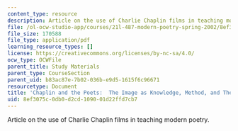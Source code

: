 ```yaml
---
content_type: resource
description: Article on the use of Charlie Chaplin films in teaching modern poetry.
file: /ol-ocw-studio-app/courses/21l-487-modern-poetry-spring-2002/8ef3075c0db0d2cd109001d22ffd7cb7_chaplin2.pdf
file_size: 170588
file_type: application/pdf
learning_resource_types: []
license: https://creativecommons.org/licenses/by-nc-sa/4.0/
ocw_type: OCWFile
parent_title: Study Materials
parent_type: CourseSection
parent_uid: b83ac87e-7b02-036b-e9d5-1615f6c96671
resourcetype: Document
title: 'Chaplin and the Poets:  The Image as Knowledge, Method, and Theory'
uid: 8ef3075c-0db0-d2cd-1090-01d22ffd7cb7
---
```

Article on the use of Charlie Chaplin films in teaching modern poetry.